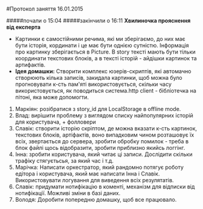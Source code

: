 #Протокол заняття 16.01.2015

#####почали о 15:04
#####закінчили о 16:11
**Хвилиночка прояснення від експерта**
* Картинки є самостійними речима, які ми зберігаємо, до них має бути іcторія, кординати і це має бути однією сутністю. Інформація про картинку зберігається в Picture. В story тексті мають бути тільки координати текстових блоків, а в тексті історій - айдішки картинок та артифактів. 
* **Ідея домашки:**
Cтворити комплекс юзерів-скриптів, які автомачно створюють кілька записів, закидала картинки, щоб можна було прогновувати к-сть пам'яті використовується, скільки часу використовується, як поводиться система.http client - бібліотечка на пітоні, яка може допомогти.

1. Маркіян: розібратися з story_id для LocalStorage в offline mode.
2. Влад: вирішити проблему з виглядом списку найпопулярних історій для користувача, + фолловери
3. Славік: створити історію скріптом, де можна вказати к-сть картинок, текстових блоків, артіфактів, воно випадковим чином розташовує їх всіх, звертається до сервера, зробити обробку помилок - треба в блок файлі щось відобразити, зробити приблизно якийсь логгінг.
4. Інна: зробити користувача, який читає ці записи. Дослідити скільки трафіку стягуєтьсья, за який час і т.д.   
5. Марічка: Написати оркестратор, який рандомно потягує роботу едітора і користувача, який має написати Інна  і Славік. Використовувати логування для виведення всіх резулятатів.
6. Славік: придумати нотифікацію в коменті, механізм для відписки від нотифікації. Можливі зміни в базі даних.
7. Володя: Доробити попередню домашку, щоб все працювало.
